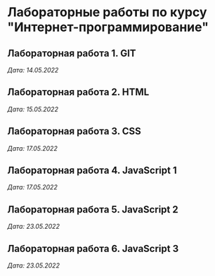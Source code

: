 # Лабораторные работы по курсу "Интернет-программирование"

## Лабораторная работа 1. GIT

*Дата: 14.05.2022*

## Лабораторная работа 2. HTML 

*Дата: 15.05.2022*

## Лабораторная работа 3. CSS

*Дата: 17.05.2022*

## Лабораторная работа 4. JavaScript 1

*Дата: 17.05.2022*

## Лабораторная работа 5. JavaScript 2

*Дата: 23.05.2022*

## Лабораторная работа 6. JavaScript 3

*Дата: 23.05.2022*